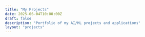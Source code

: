 ```yaml
---
title: "My Projects"
date: 2025-06-04T10:00:00Z
draft: false
description: "Portfolio of my AI/ML projects and applications"
layout: "projects"
---
```

